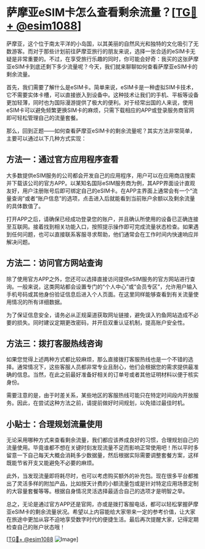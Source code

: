 # 萨摩亚eSIM卡怎么查看剩余流量？[[TG💪+ @esim1088](https://t.me/s/esim1088)]

萨摩亚，这个位于南太平洋的小岛国，以其美丽的自然风光和独特的文化吸引了无数游客。而对于那些计划前往萨摩亚旅行的朋友来说，选择一张合适的eSIM卡无疑是非常重要的。不过，在享受旅行乐趣的同时，你可能会好奇：我买的这张萨摩亚eSIM卡到底还剩下多少流量呢？今天，我们就来聊聊如何查看萨摩亚eSIM卡的剩余流量。

首先，我们需要了解什么是eSIM卡。简单来说，eSIM卡是一种虚拟SIM卡技术，它不需要实体卡槽，可以直接嵌入到设备中。这种技术让我们的手机、平板等设备更加轻薄，同时也为国际漫游提供了极大的便利。对于经常出国的人来说，使用eSIM卡可以避免频繁更换SIM卡的麻烦，只需下载相应的APP或登录服务商官网即可轻松管理自己的流量套餐。

那么，回到正题——如何查看萨摩亚eSIM卡的剩余流量呢？其实方法非常简单，主要可以通过以下几种方式实现：

## 方法一：通过官方应用程序查看

大多数提供eSIM服务的公司都会开发自己的应用程序，用户可以在应用商店搜索并下载该公司的官方APP。以某知名国际eSIM服务商为例，其APP界面设计直观友好，用户注册账号后即可绑定自己的eSIM卡。在APP主界面上通常会有一个“流量查询”或者“账户信息”的选项，点击进入后就能看到当前账户余额以及剩余流量的具体数值了。

打开APP之后，请确保已经成功登录您的账户，并且确认所使用的设备已正确连接至互联网。接着找到相关功能入口，按照提示操作即可完成流量状态检查。如果遇到任何问题，也可以直接联系客服寻求帮助，他们通常会在工作时间内快速响应并解决问题。

## 方法二：访问官方网站查询

除了使用官方APP之外，您还可以选择直接访问提供eSIM服务的官方网站进行查询。一般来说，这类网站都会设置专门的“个人中心”或“会员专区”，允许用户输入手机号码或其他身份验证信息后进入个人页面。在这里同样能够查看到有关流量使用情况的所有详细数据。

为了保证信息安全，请务必从正规渠道获取网址链接，避免误入钓鱼网站造成不必要的损失。同时建议定期更改密码，并开启双重认证机制，提高账户安全性。

## 方法三：拨打客服热线咨询

如果您觉得上述两种方式都比较麻烦，那么直接拨打客服热线也是一个不错的选择。通常情况下，这些客服人员都非常专业且耐心，他们会根据您的需求提供最准确的信息。当然，在此之前最好准备好相关的订单号或者其他证明材料以便于核实身份。

需要注意的是，由于时差关系，某些地区的客服热线可能只在特定时间段内开放服务。因此，在尝试这种方法之前，请提前做好时间规划，以免错过最佳时机。

## 小贴士：合理规划流量使用

无论采用哪种方式来查看剩余流量，我们都应该养成良好的习惯，合理规划自己的流量使用。毕竟谁都不想在关键时刻发现流量不足而影响正常使用吧！所以平时多留意一下自己每天大概会消耗多少数据量，然后根据实际需要调整套餐方案，这样既能节省开支又能避免不必要的麻烦。

此外，当发现流量即将耗尽时，也可以考虑购买额外的补充包。现在很多平台都推出了灵活多样的附加产品，比如按天计费的小额流量包或是针对特定应用场景定制的大容量套餐等等。根据自身情况灵活选择最适合自己的选项才是明智之举。

总之，无论是通过官方APP还是官网，亦或是拨打客服电话，都可以轻松掌握萨摩亚eSIM卡的剩余流量状况。希望以上内容能给大家带来一定的参考价值，让大家在旅途中更加从容不迫地享受数字时代的便捷生活。最后再次提醒大家，记得定期检查自己的账户状态哦！

[[TG💪+ @esim1088](https://t.me/s/esim1088) ![Image](https://i.postimg.cc/4NQfJmqS/Snipaste-2025-05-13-00-14-12.png)]